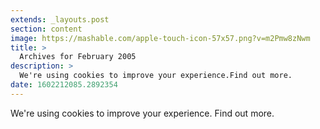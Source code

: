 ```yaml
--- 
extends: _layouts.post 
section: content 
image: https://mashable.com/apple-touch-icon-57x57.png?v=m2Pmw8zNwm 
title: > 
  Archives for February 2005 
description: > 
  We're using cookies to improve your experience.Find out more. 
date: 1602212085.2892354 
--- 
```

We're using cookies to improve your experience. Find out more.